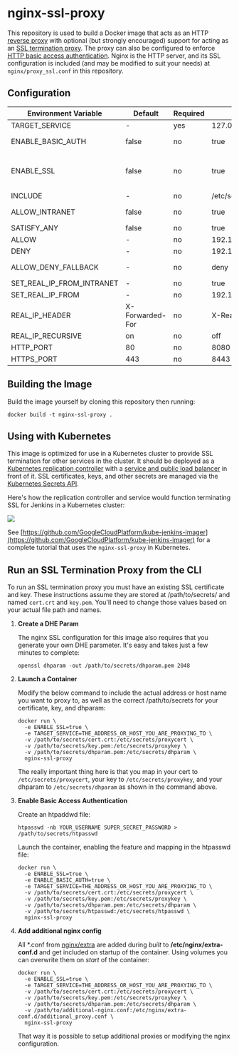 # nginx-ssl-proxy
This repository is used to build a Docker image that acts as an HTTP [reverse proxy](http://en.wikipedia.org/wiki/Reverse_proxy) with optional (but strongly encouraged) support for acting as an [SSL termination proxy](http://en.wikipedia.org/wiki/SSL_termination_proxy). The proxy can also be configured to enforce [HTTP basic access authentication](http://en.wikipedia.org/wiki/Basic_access_authentication). Nginx is the HTTP server, and its SSL configuration is included (and may be modified to suit your needs) at `nginx/proxy_ssl.conf` in this repository.

## Configuration

| Environment Variable | Default | Required | Example | Effect |
| -------------------- | ------- | -------- | ------- | ------ |
| TARGET_SERVICE       | -       | yes      | 127.0.0.1:8080 | the service to proxy to |
| ENABLE_BASIC_AUTH    | false   | no       | true    | enables basic authentication, uses auth_basic_user_file=/etc/secrets/htpasswd to read logins |
| ENABLE_SSL           | false   | no       | true    | enables https, redirects from http to https, uses ssl_certificate=/etc/secrets/proxycert, ssl_certificate_key=/etc/secrets/proxykey and  ssl_dhparam=/etc/secrets/dhparam to read the ssl cert |
| INCLUDE              | -       | no       | /etc/secrets/exta.conf | adds $INCLUDE as include to the proxy vhost |
| ALLOW_INTRANET       | false   | no       | true    | forces ALLOW_DENY_FALLBACK=deny, allows access to ipranges 10.0.0.0/8,172.16.0.0/12,192.168.0.0/16,127.0.0.0/8,169.254.0.0/16 |
| SATISFY_ANY          | false   | no       | true    | allows access if ip is allowed or login credentials are provided |
| ALLOW                | -       | no       | 192.168.0.1 | allows access for ip |
| DENY                 | -       | no       | 192.168.0.1 | denys access for ip |
| ALLOW_DENY_FALLBACK  | -       | no       | deny    | if not defined by other config, ip get allow/deny via default fallback behavior |
| SET_REAL_IP_FROM_INTRANET  | - | no       | true    | trust intranet proxies to provide a valid user ip |
| SET_REAL_IP_FROM     | -       | no       | 192.168.0.1 | trust an reverse proxy to provide a valid user ip |
| REAL_IP_HEADER       | X-Forwarded-For | no | X-Real-IP | header to read to get the user ip |
| REAL_IP_RECURSIVE    | on      | no       | off     | use the trusted proxy, closest to the user, to provide the user ip |
| HTTP_PORT            | 80      | no       | 8080    | sets the http port to listen on |
| HTTPS_PORT           | 443     | no       | 8443    | sets the https port to listen on |


## Building the Image
Build the image yourself by cloning this repository then running:

```shell
docker build -t nginx-ssl-proxy .
```

## Using with Kubernetes
This image is optimized for use in a Kubernetes cluster to provide SSL termination for other services in the cluster. It should be deployed as a [Kubernetes replication controller](https://github.com/GoogleCloudPlatform/kubernetes/blob/master/docs/replication-controller.md) with a [service and public load balancer](https://github.com/GoogleCloudPlatform/kubernetes/blob/master/docs/services.md) in front of it. SSL certificates, keys, and other secrets are managed via the [Kubernetes Secrets API](https://github.com/GoogleCloudPlatform/kubernetes/blob/master/docs/design/secrets.md).

Here's how the replication controller and service would function terminating SSL for Jenkins in a Kubernetes cluster:

![](img/architecture.png)

See [https://github.com/GoogleCloudPlatform/kube-jenkins-imager](https://github.com/GoogleCloudPlatform/kube-jenkins-imager) for a complete tutorial that uses the `nginx-ssl-proxy` in Kubernetes.

## Run an SSL Termination Proxy from the CLI
To run an SSL termination proxy you must have an existing SSL certificate and key. These instructions assume they are stored at /path/to/secrets/ and named `cert.crt` and `key.pem`. You'll need to change those values based on your actual file path and names.

1. **Create a DHE Param**

    The nginx SSL configuration for this image also requires that you generate your own DHE parameter. It's easy and takes just a few minutes to complete:

    ```shell
    openssl dhparam -out /path/to/secrets/dhparam.pem 2048
    ```

2. **Launch a Container**

    Modify the below command to include the actual address or host name you want to proxy to, as well as the correct /path/to/secrets for your certificate, key, and dhparam:

    ```shell
    docker run \
      -e ENABLE_SSL=true \
      -e TARGET_SERVICE=THE_ADDRESS_OR_HOST_YOU_ARE_PROXYING_TO \
      -v /path/to/secrets/cert.crt:/etc/secrets/proxycert \
      -v /path/to/secrets/key.pem:/etc/secrets/proxykey \
      -v /path/to/secrets/dhparam.pem:/etc/secrets/dhparam \
      nginx-ssl-proxy
    ```
    The really important thing here is that you map in your cert to `/etc/secrets/proxycert`, your key to `/etc/secrets/proxykey`, and your dhparam to `/etc/secrets/dhparam` as shown in the command above.

3. **Enable Basic Access Authentication**

    Create an htpaddwd file:

    ```shell
    htpasswd -nb YOUR_USERNAME SUPER_SECRET_PASSWORD > /path/to/secrets/htpasswd
    ```

    Launch the container, enabling the feature and mapping in the htpasswd file:

    ```shell
    docker run \
      -e ENABLE_SSL=true \
      -e ENABLE_BASIC_AUTH=true \
      -e TARGET_SERVICE=THE_ADDRESS_OR_HOST_YOU_ARE_PROXYING_TO \
      -v /path/to/secrets/cert.crt:/etc/secrets/proxycert \
      -v /path/to/secrets/key.pem:/etc/secrets/proxykey \
      -v /path/to/secrets/dhparam.pem:/etc/secrets/dhparam \
      -v /path/to/secrets/htpasswd:/etc/secrets/htpasswd \
      nginx-ssl-proxy
    ```
4. **Add additional nginx config**

   All *.conf from [nginx/extra](nginx/extra) are added during *built* to **/etc/nginx/extra-conf.d** and get included on startup of the container. Using volumes you can overwrite them on *start* of the container:

    ```shell
    docker run \
      -e ENABLE_SSL=true \
      -e TARGET_SERVICE=THE_ADDRESS_OR_HOST_YOU_ARE_PROXYING_TO \
      -v /path/to/secrets/cert.crt:/etc/secrets/proxycert \
      -v /path/to/secrets/key.pem:/etc/secrets/proxykey \
      -v /path/to/secrets/dhparam.pem:/etc/secrets/dhparam \
      -v /path/to/additional-nginx.conf:/etc/nginx/extra-conf.d/additional_proxy.conf \
      nginx-ssl-proxy
    ```

   That way it is possible to setup additional proxies or modifying the nginx configuration.

